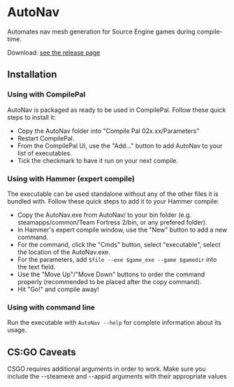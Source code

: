 # AutoNav

Automates nav mesh generation for Source Engine games during compile-time.

Download: [see the release page](https://github.com/The-Orange-Toolbox/AutoNav/releases)

## Installation

### Using with CompilePal
AutoNav is packaged as ready to be used in CompilePal. Follow these quick steps to install it:
- Copy the AutoNav folder into "Compile Pal 02x.xx/Parameters"
- Restart CompilePal.
- From the CompilePal UI, use the "Add..." button to add AutoNav to your list of executables.
- Tick the checkmark to have it run on your next compile.

### Using with Hammer (expert compile)
The executable can be used standalone without any of the other files it is bundled with. Follow these quick steps to add it to your Hammer compile:
- Copy the AutoNav.exe from AutoNav/ to your bin folder (e.g. steamapps/common/Team Fortress 2/bin, or any prefered folder).
- In Hammer's expert compile window, use the "New" button to add a new command.
- For the command, click the "Cmds" button, select "executable", select the location of the AutoNav.exe.
- For the parameters, add `$file --exe $game_exe --game $gamedir` into the text field.
- Use the "Move Up"/"Move Down" buttons to order the command properly (recommended to be placed after the copy command).
- Hit "Go!" and compile away!

### Using with command line
Run the executable with `AutoNav --help` for complete information about its usage.

## CS:GO Caveats
CSGO requires additional arguments in order to work. Make sure you include the --steamexe and --appid arguments with their appropriate values
